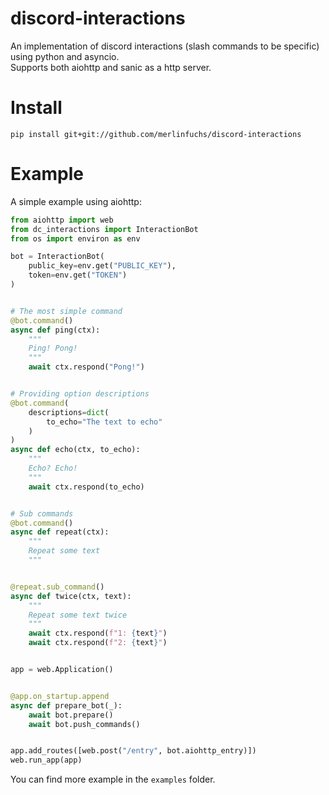 # discord-interactions

An implementation of discord interactions (slash commands to be specific) using python and asyncio.  
Supports both aiohttp and sanic as a http server.

# Install

```
pip install git+git://github.com/merlinfuchs/discord-interactions
```

# Example

A simple example using aiohttp:

```py
from aiohttp import web
from dc_interactions import InteractionBot
from os import environ as env

bot = InteractionBot(
    public_key=env.get("PUBLIC_KEY"),
    token=env.get("TOKEN")
)


# The most simple command
@bot.command()
async def ping(ctx):
    """
    Ping! Pong!
    """
    await ctx.respond("Pong!")


# Providing option descriptions
@bot.command(
    descriptions=dict(
        to_echo="The text to echo"
    )
)
async def echo(ctx, to_echo):
    """
    Echo? Echo!
    """
    await ctx.respond(to_echo)


# Sub commands
@bot.command()
async def repeat(ctx):
    """
    Repeat some text
    """


@repeat.sub_command()
async def twice(ctx, text):
    """
    Repeat some text twice
    """
    await ctx.respond(f"1: {text}")
    await ctx.respond(f"2: {text}")


app = web.Application()


@app.on_startup.append
async def prepare_bot(_):
    await bot.prepare()
    await bot.push_commands()


app.add_routes([web.post("/entry", bot.aiohttp_entry)])
web.run_app(app)
```

You can find more example in the `examples` folder.
